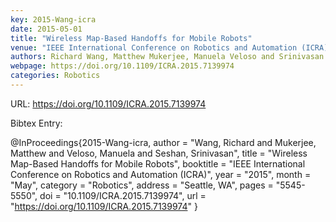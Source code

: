 ```yaml
---
key: 2015-Wang-icra
date: 2015-05-01
title: "Wireless Map-Based Handoffs for Mobile Robots"
venue: "IEEE International Conference on Robotics and Automation (ICRA)"
authors: Richard Wang, Matthew Mukerjee, Manuela Veloso and Srinivasan Seshan
webpage: https://doi.org/10.1109/ICRA.2015.7139974
categories: Robotics
---
```


URL: https://doi.org/10.1109/ICRA.2015.7139974

Bibtex Entry:

@InProceedings{2015-Wang-icra,
    author = "Wang, Richard and Mukerjee, Matthew and Veloso, Manuela and Seshan, Srinivasan",
    title = "Wireless Map-Based Handoffs for Mobile Robots",
    booktitle = "IEEE International Conference on Robotics and Automation (ICRA)",
    year = "2015",
    month = "May",
    category = "Robotics",
    address = "Seattle, WA",
    pages = "5545-5550",
    doi = "10.1109/ICRA.2015.7139974",
    url = "https://doi.org/10.1109/ICRA.2015.7139974"
}


